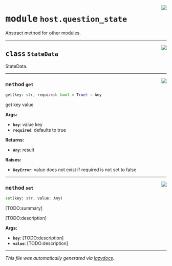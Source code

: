 <!-- markdownlint-disable -->

<a href="../src/pyquanda/host/question_state.py#L0"><img align="right" style="float:right;" src="https://img.shields.io/badge/-source-cccccc?style=flat-square"></a>

# <kbd>module</kbd> `host.question_state`
Abstract method for other modules. 



---

<a href="../src/pyquanda/host/question_state.py#L12"><img align="right" style="float:right;" src="https://img.shields.io/badge/-source-cccccc?style=flat-square"></a>

## <kbd>class</kbd> `StateData`
StateData. 




---

<a href="../src/pyquanda/host/question_state.py#L56"><img align="right" style="float:right;" src="https://img.shields.io/badge/-source-cccccc?style=flat-square"></a>

### <kbd>method</kbd> `get`

```python
get(key: str, required: bool = True) → Any
```

get key value 



**Args:**
 
 - <b>`key`</b>:  value key 
 - <b>`required`</b>:  defaults to true 



**Returns:**
 
 - <b>`Any`</b>:  result 



**Raises:**
 
 - <b>`KeyError`</b>:   value does not exist if required is not set to false 

---

<a href="../src/pyquanda/host/question_state.py#L42"><img align="right" style="float:right;" src="https://img.shields.io/badge/-source-cccccc?style=flat-square"></a>

### <kbd>method</kbd> `set`

```python
set(key: str, value: Any)
```

[TODO:summary] 

[TODO:description] 



**Args:**
 
 - <b>`key`</b>:  [TODO:description] 
 - <b>`value`</b>:  [TODO:description] 




---

_This file was automatically generated via [lazydocs](https://github.com/ml-tooling/lazydocs)._
